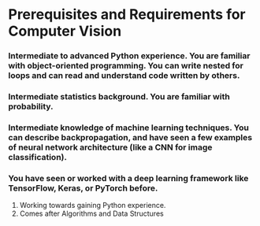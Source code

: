 # Prerequisites and Requirements for Computer Vision
### Intermediate to advanced Python experience. You are familiar with object-oriented programming. You can write nested for loops and can read and understand code written by others.
### Intermediate statistics background. You are familiar with probability.
### Intermediate knowledge of machine learning techniques. You can describe backpropagation, and have seen a few examples of neural network architecture (like a CNN for image classification).
### You have seen or worked with a deep learning framework like TensorFlow, Keras, or PyTorch before.

1. Working towards gaining Python experience. 
2. Comes after Algorithms and Data Structures
